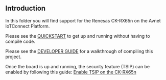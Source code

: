 ## Introduction
 In this folder you will find support for the Renesas CK-RX65n on the Avnet IoTConnect Platform.

Please see the [QUICKSTART](https://github.com/avnet-iotconnect/avnet-iotconnect.github.io/blob/main/documentation/iotc-azurertos-sdk/samples/ck-rx65n/QUICKSTART.md) to get up and running without having to compile code.
 
 Please see the [DEVELOPER GUIDE](https://github.com/avnet-iotconnect/avnet-iotconnect.github.io/blob/main/documentation/iotc-azurertos-sdk/samples/ck-rx65n/DEVELOPER_GUIDE.md) for a walkthrough of compiling this project.

 Once the board is up and running, the security feature (TSIP) can be enabled by following this guide: [Enable TSIP on the CK-RX65n](https://github.com/avnet-iotconnect/avnet-iotconnect.github.io/blob/main/documentation/iotc-azurertos-sdk/samples/ck-rx65n/rx65n-tsip-security.md)
